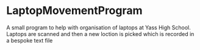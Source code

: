 # LaptopMovementProgram
A small program to help with organisation of laptops at Yass High School. Laptops are scanned and then a new loction is picked which is recorded in a bespoke text file
